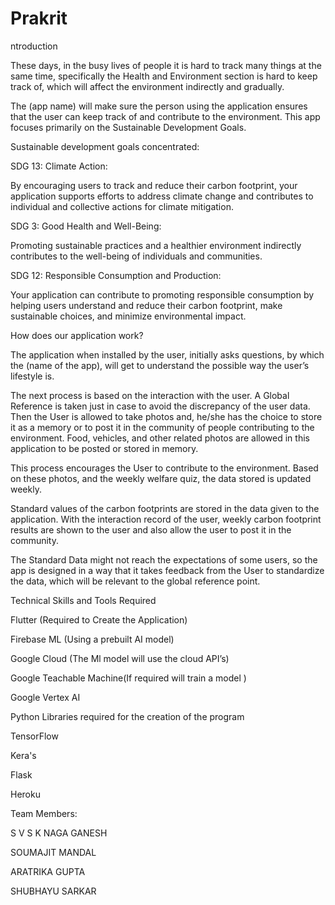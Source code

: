 # Prakrit

ntroduction 

 

These days, in the busy lives of people it is hard to track many things at the same time, specifically the Health and Environment section is hard to keep track of, which will affect the environment indirectly and gradually. 

The (app name) will make sure the person using the application ensures that the user can keep track of and contribute to the environment. This app focuses primarily on the Sustainable Development Goals. 

 

Sustainable development goals concentrated: 

SDG 13: Climate Action: 

By encouraging users to track and reduce their carbon footprint, your application supports efforts to address climate change and contributes to individual and collective actions for climate mitigation. 

SDG 3: Good Health and Well-Being: 

Promoting sustainable practices and a healthier environment indirectly contributes to the well-being of individuals and communities. 

SDG 12: Responsible Consumption and Production: 

Your application can contribute to promoting responsible consumption by helping users understand and reduce their carbon footprint, make sustainable choices, and minimize environmental impact. 

 

 

How does our application work?  

The application when installed by the user, initially asks questions, by which the (name of the app), will get to understand the possible way the user’s lifestyle is. 

 

The next process is based on the interaction with the user. A Global Reference is taken just in case to avoid the discrepancy of the user data. Then the User is allowed to take photos and, he/she has the choice to store it as a memory or to post it in the community of people contributing to the environment. Food, vehicles, and other related photos are allowed in this application to be posted or stored in memory. 

 

This process encourages the User to contribute to the environment. Based on these photos, and the weekly welfare quiz, the data stored is updated weekly.  

 

Standard values of the carbon footprints are stored in the data given to the application. With the interaction record of the user, weekly carbon footprint results are shown to the user and also allow the user to post it in the community. 

 

The Standard Data might not reach the expectations of some users, so the app is designed in a way that it takes feedback from the User to standardize the data, which will be relevant to the global reference point. 

 

Technical Skills and Tools Required 

 

Flutter (Required to Create the Application) 

Firebase ML (Using a prebuilt AI model) 

Google Cloud (The Ml model will use the cloud API’s) 

Google Teachable Machine(If required will train a model ) 

Google Vertex AI 

Python Libraries required for the creation of the program 

TensorFlow  

Kera's 

Flask  

Heroku 

 
Team Members: 

S V S K NAGA GANESH     

SOUMAJIT MANDAL 

ARATRIKA GUPTA 

SHUBHAYU SARKAR 
